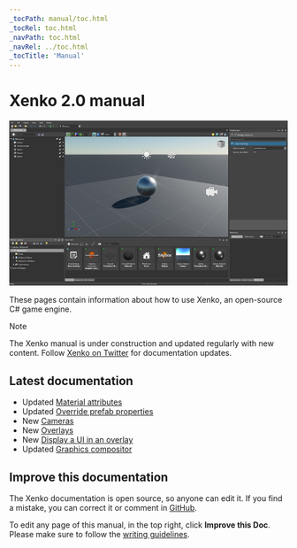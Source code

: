 ```yaml
---
_tocPath: manual/toc.html
_tocRel: toc.html
_navPath: toc.html
_navRel: ../toc.html
_tocTitle: 'Manual'
---
```


# Xenko 2.0 manual

![Manual](get-started/media/get-started.jpg)

These pages contain information about how to use Xenko, an open-source C# game engine.

>[!Note]
>The Xenko manual is under construction and updated regularly with new content. Follow [Xenko on Twitter](https://twitter.com/xenko3d?lang=en) for documentation updates.

## Latest documentation

* <span class="label label-doc-highlight">Updated</span> [Material attributes](graphics/materials/material-attributes.md)
* <span class="label label-doc-highlight">Updated</span> [Override prefab properties](game-studio/override-prefab-properties.md)
* <span class="label label-doc-highlight">New</span> [Cameras](graphics/cameras.md)
* <span class="label label-doc-highlight">New</span> [Overlays](virtual-reality/overlays.md)
* <span class="label label-doc-highlight">New</span> [Display a UI in an overlay](virtual-reality/display-a-UI-in-an-overlay.md)
* <span class="label label-doc-highlight">Updated</span> [Graphics compositor](graphics/graphics-compositor/index.md)

## Improve this documentation

The Xenko documentation is open source, so anyone can edit it. If you find a mistake, you can correct it or comment in [GitHub](https://github.com/SiliconStudio/xenko-docs).

To edit any page of this manual, in the top right, click **Improve this Doc**. Please make sure to follow the [writing guidelines](https://github.com/SiliconStudio/xenko-docs/blob/master-2.0/GUIDELINES.md).